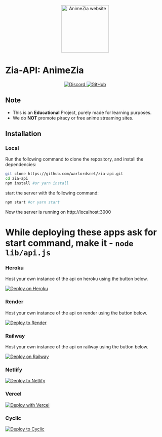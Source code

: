 <p align="center">
  <a href="https://animezia.com/">
    <img alt="AnimeZia website" src="https://cdnzia.pages.dev/images/logo.webp" width="150">
  </a>
</p>

# Zia-API: AnimeZia

<p align="center">
    <a href="https://discord.gg/43pgyxBDPg">
      <img src="https://img.shields.io/discord/987492554486452315?color=7289da&label=discord&logo=discord&logoColor=7289da" alt="Discord">
    </a>
    <a href="https://telegram.me/animezia_updates">
    <img src="https://img.shields.io/badge/-warlordsnet-blue?style=flat-square&logo=telegram&logoColor=white&link=https://www.telegram.me/animezia_updates" alt="GitHub">
  </a>
</p>

## Note

* This is an **Educational** Project, purely made for learning purposes.
* We do **NOT** promote piracy or free anime streaming sites.


## Installation

### Local
Run the following command to clone the repository, and install the dependencies:

```sh
git clone https://github.com/warlordsnet/zia-api.git
cd zia-api
npm install #or yarn install
```

start the server with the following command:

```sh
npm start #or yarn start
```
Now the server is running on http://localhost:3000

# While deploying these apps ask for start command, make it - `node lib/api.js`

### Heroku
Host your own instance of the api on heroku using the button below.

[![Deploy on Heroku](https://www.herokucdn.com/deploy/button.svg)](https://heroku.com/deploy?template=https://github.com/warlordsnet/zia-api/tree/main)

### Render
Host your own instance of the api on render using the button below.

[![Deploy to Render](https://render.com/images/deploy-to-render-button.svg)](https://render.com/deploy?repo=https://github.com/warlordsnet/zia-api)

### Railway
Host your own instance of the api on railway using the button below.

[![Deploy on Railway](https://railway.app/button.svg)](https://railway.app/template/aFtc7p?referralCode=HTSy4c)

### Netlify

[![Deploy to Netlify](https://www.netlify.com/img/deploy/button.svg)](https://app.netlify.com/start/deploy?repository=https://github.com/devhimesh/gogoapi/)

### Vercel

[![Deploy with Vercel](https://vercel.com/button)](https://vercel.com/new/clone?repository-url=https://github.com/warlordsnet/zia-api)

### Cyclic

[![Deploy to Cyclic](https://deploy.cyclic.sh/button.svg)](https://deploy.cyclic.sh/warlordsnet/zia-api)
